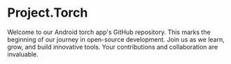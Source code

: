 # Project.Torch
Welcome to our Android torch app's GitHub repository. This marks the beginning of our journey in open-source development. Join us as we learn, grow, and build innovative tools. Your contributions and collaboration are invaluable.
